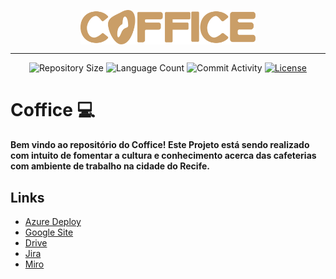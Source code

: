 <p align="center"><img align="center" width="280" src="imagens/COFFICE RETA PNG MARROM.png"/></p>
<hr>

<p align="center">
  <img
    src="https://img.shields.io/github/repo-size/coffice-g7/coffice?style=flat"
    alt="Repository Size"
  />
  <img
    src="https://img.shields.io/github/languages/count/coffice-g7/coffice?style=flat&logo=python"
    alt="Language Count"
  />
  <img
    src="https://img.shields.io/github/commit-activity/t/coffice-g7/coffice?style=flat&logo=github"
    alt="Commit Activity"
  />
  <a href="LICENSE.md"
    ><img
      src="https://img.shields.io/github/license/coffice-g7/coffice"
      alt="License"
  /></a>
</p>


# Coffice 💻

<h4>Bem vindo ao repositório do Coffice! Este Projeto está sendo realizado com intuito de fomentar a cultura e conhecimento acerca das cafeterias com ambiente de trabalho na cidade do Recife.<h4>

## Links

- [Azure Deploy](https://coffice.azurewebsites.net/)
- [Google Site](https://sites.google.com/cesar.school/site-grupo7/home?authuser=1)
- [Drive](https://drive.google.com/drive/folders/1A7NWdnqB29zVn20_15g6NnC9ggsRaCvn?usp=sharing)
- [Jira](https://projetofds2p.atlassian.net/jira/software/projects/CP2/boards/8)
- [Miro](https://miro.com/app/board/uXjVNjNdv6A=/)


